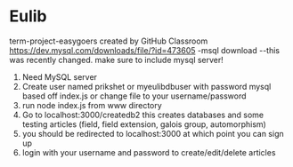 # Eulib
term-project-easygoers created by GitHub Classroom
https://dev.mysql.com/downloads/file/?id=473605 -msql download --this was recently changed. make sure to include mysql server!
<ol>
  <li> 
    Need MySQL server
  </li>
  <li>
    Create user named prikshet or myeulibdbuser with password mysql based off index.js or change file to your username/password
  </li>
  <li>
    run node index.js from www directory
  </li> 
  <li>
    Go to localhost:3000/createdb2 this creates databases and some testing articles (field, field extension, galois group, automorphism)
  </li>
  <li>
    you should be redirected to localhost:3000 at which point you can sign up
  </li>
  <li>
    login with your username and password to create/edit/delete articles
  </li>
</ol>
    
